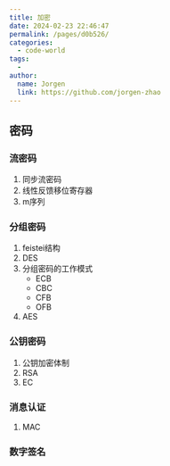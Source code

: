 ```yaml
---
title: 加密
date: 2024-02-23 22:46:47
permalink: /pages/d0b526/
categories:
  - code-world
tags:
  - 
author: 
  name: Jorgen
  link: https://github.com/jorgen-zhao
---
```

## 密码
### 流密码
1. 同步流密码
2. 线性反馈移位寄存器
3. m序列

### 分组密码
1. feistei结构
2. DES
3. 分组密码的工作模式
    * ECB
    * CBC
    * CFB
    * OFB
4. AES

### 公钥密码
1. 公钥加密体制
2. RSA
3. EC

### 消息认证
1. MAC

### 数字签名